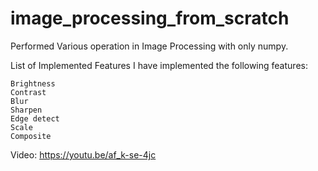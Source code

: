 # image_processing_from_scratch
Performed Various operation in Image Processing with only numpy.

List of Implemented Features
I have implemented the following features:

    Brightness
    Contrast
    Blur
    Sharpen
    Edge detect
    Scale
    Composite


Video: https://youtu.be/af_k-se-4jc 

